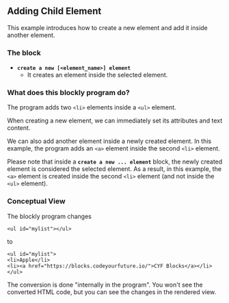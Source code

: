 ## Adding Child Element

This example introduces how to create a new element and add it inside another element.

### The block
- **`create a new [<element_name>] element`**
  - It creates an element inside the selected element.
    
### What does this blockly program do?

The program adds two `<li>` elements inside a `<ul>` element.

When creating a new element, we can immediately set its attributes and text content.

We can also add another element inside a newly created element.
In this example, the program adds an `<a>` element inside the second `<li>` element.

Please note that inside a **`create a new ... element`** block, the newly created element is considered the selected element. As a result, in this example, the `<a>` element is created inside the second `<li>` element (and not 
inside the `<ul>` element). 


### Conceptual View
The blockly program changes
```
<ul id="mylist"></ul>
```
to
```
<ul id="mylist">
<li>Apple</li>
<li><a href="https://blocks.codeyourfuture.io/">CYF Blocks</a></li>
</ul>
```

The conversion is done "internally in the program". You won't see the converted HTML code, but you can see the changes in the rendered view.

